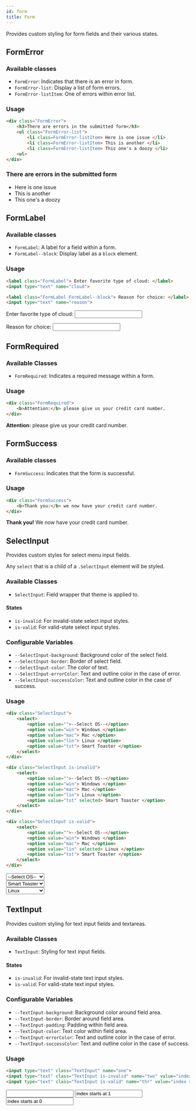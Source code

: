 ```yaml
---
id: form
title: Form
---
```


<a class="sourceView-page" href="https://github.com/aptuitiv/cacao/blob/master/src/css/components/form/"></a>

Provides custom styling for form fields and their various states.

## FormError
<a class="sourceView-section" href="https://github.com/aptuitiv/cacao/blob/master/src/css/components/form/error.css"></a>

### Available classes

* `FormError`: Indicates that there is an error in form.
* `FormError-list`: Display a list of form errors.
* `FormError-listItem`: One of errors within error list.

### Usage

<div class="code-sample">
<!--DOCUSAURUS_CODE_TABS-->

<!--HTML-->
```html
<div class="FormError">
    <h3>There are errors in the submitted form</h3>
    <ul class="FormError-list">
        <li class=FormError-listItem> Here is one issue </li>
        <li class=FormError-listItem> This is another </li>
        <li class=FormError-listItem> This one's a doozy </li>
    <ul>
</div>
```
<!--END_DOCUSAURUS_CODE_TABS-->

<div class="FormError">
    <h3>There are errors in the submitted form</h3>
    <ul class="FormError-list">
        <li class=FormError-listItem> Here is one issue </li>
        <li class=FormError-listItem> This is another </li>
        <li class=FormError-listItem> This one's a doozy </li>
    <ul>
</div>

</div>

## FormLabel
<a class="sourceView-section" href="https://github.com/aptuitiv/cacao/blob/master/src/css/components/form/label.css"></a>

### Available classes

* `FormLabel`: A label for a field within a form.
* `FormLabel--block`: Display label as a `block` element.

### Usage

<div class="code-sample">

<!--DOCUSAURUS_CODE_TABS-->

<!--HTML-->
```html
<label class="FormLabel"> Enter favorite type of cloud: </label> 
<input type="text" name="cloud">

<label class="FormLabel FormLabel--block"> Reason for choice: </label> 
<input type="text" name="reason">
```
<!--END_DOCUSAURUS_CODE_TABS-->

<label class="FormLabel" for="cloud"> Enter favorite type of cloud: </label> 
<input type="text" name="cloud" id="cloud">

<label class="FormLabel FormLabel--block" for="cloud"> Reason for choice: </label> 
<input type="text" name="cloud" id="cloud">

</div>

## FormRequired
<a class="sourceView-section" href="https://github.com/aptuitiv/cacao/blob/master/src/css/components/form/required.css"></a>

### Available Classes

* `FormRequired`: Indicates a required message within a form.

### Usage
<div class="code-sample">

<!--DOCUSAURUS_CODE_TABS-->

<!--HTML-->
```html
<div class="FormRequired">
    <b>Attention:</b> please give us your credit card number.
</div>
```
<!--END_DOCUSAURUS_CODE_TABS-->
<div class="FormRequired">
    <b>Attention:</b> please give us your credit card number.
</div>

</div>

## FormSuccess

<a class="sourceView-section" href="https://github.com/aptuitiv/cacao/blob/master/src/css/components/form/success.css"></a>

### Available classes

* `FormSuccess`: Indicates that the form is successful.

### Usage
<div class="code-sample">

<!--DOCUSAURUS_CODE_TABS-->

<!--HTML-->
```html
<div class="FormSuccess">
    <b>Thank you:</b> we now have your credit card number.
</div>
```
<!--END_DOCUSAURUS_CODE_TABS-->
<div class="FormSuccess">
    <b>Thank you!</b> We now have your credit card number.
</div>

</div>

## SelectInput
<a class="sourceView-section" href="https://github.com/aptuitiv/cacao/blob/master/src/css/components/form/selectmenu.css"></a>

Provides custom styles for select menu input fields.

Any `select` that is a child of a `.SelectInput` element will be styled.

### Available Classes

* `SelectInput`: Field wrapper that theme is applied to.

#### States

* `is-invalid`: For invalid-state select input styles.
* `is-valid`: For valid-state select input styles.

### Configurable Variables

* `--SelectInput-background`: Background color of the select field.
* `--SelectInput-border`: Border of select field.
* `--SelectInput-color`: The color of text.
* `--SelectInput-errorColor`: Text and outline color in the case of error.
* `--SelectInput-successColor`: Text and outline color in the case of success.

### Usage
<div class="code-sample">

<!--DOCUSAURUS_CODE_TABS-->

<!--HTML-->
```html
<div class="SelectInput">
    <select>
        <option value="">--Select OS--</option>
        <option value="win"> Windows </option>
        <option value="mac"> Mac </option>
        <option value="lin"> Linux </option>
        <option value="tst"> Smart Toaster </option>
    </select>
</div>

<div class="SelectInput is-invalid">
    <select>
        <option value="">--Select OS--</option>
        <option value="win"> Windows </option>
        <option value="mac"> Mac </option>
        <option value="lin"> Linux </option>
        <option value="tst" selected> Smart Toaster </option>
    </select>
</div>

<div class="SelectInput is-valid">
    <select>
        <option value="">--Select OS--</option>
        <option value="win"> Windows </option>
        <option value="mac"> Mac </option>
        <option value="lin" selected> Linux </option>
        <option value="tst"> Smart Toaster </option>
    </select>
</div>
```
<!--END_DOCUSAURUS_CODE_TABS-->
<div class="SelectInput">
    <select>
        <option value="">--Select OS--</option>
        <option value="win"> Windows </option>
        <option value="mac"> Mac </option>
        <option value="lin"> Linux </option>
        <option value="tst"> Smart Toaster </option>
    </select>
</div>

<div class="SelectInput is-invalid">
    <select>
        <option value="">--Select OS--</option>
        <option value="win"> Windows </option>
        <option value="mac"> Mac </option>
        <option value="lin"> Linux </option>
        <option value="tst" selected> Smart Toaster </option>
    </select>
</div>

<div class="SelectInput is-valid">
    <select>
        <option value="">--Select OS--</option>
        <option value="win"> Windows </option>
        <option value="mac"> Mac </option>
        <option value="lin" selected> Linux </option>
        <option value="tst"> Smart Toaster </option>
    </select>
</div>

</div>


## TextInput
<a class="sourceView-section" href="https://github.com/aptuitiv/cacao/blob/master/src/css/components/form/textinput.css"></a>

Provides custom styling for text input fields and textareas.

### Available Classes

* `TextInput`: Styling for text input fields.

#### States

* `is-invalid`: For invalid-state text input styles.
* `is-valid`: For valid-state text input styles.

### Configurable Variables

* `--TextInput-background`: Background color around field area.
* `--TextInput-border`: Border around field area.
* `--TextInput-padding`: Padding within field area.
* `--TextInput-color`: Text color within field area.
* `--TextInput-errorColor`: Text and outline color in the case of error.
* `--TextInput-successColor`: Text and outline color in the case of success.

### Usage
<div class="code-sample">

<!--DOCUSAURUS_CODE_TABS-->

<!--HTML-->
```html
<input type="text" class="TextInput" name="one">
<input type="text" class="TextInput is-invalid" name="two" value="index starts at 1">
<input type="text" class="TextInput is-valid" name="thr" value="index starts at 0">
```
<!--END_DOCUSAURUS_CODE_TABS-->
<input type="text" class="TextInput" name="one">
<input type="text" class="TextInput is-invalid" name="two" value="index starts at 1">
<input type="text" class="TextInput is-valid" name="thr" value="index starts at 0">
</div>


